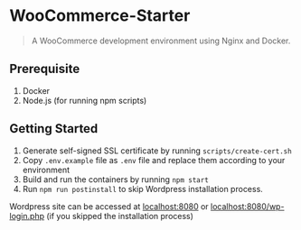 # WooCommerce-Starter

> A WooCommerce development environment using Nginx and Docker.

## Prerequisite

1. Docker
2. Node.js (for running npm scripts)

## Getting Started

1. Generate self-signed SSL certificate by running
   `scripts/create-cert.sh`
2. Copy `.env.example` file as `.env` file and replace them according to your environment
3. Build and run the containers by running
   `npm start`
4. Run `npm run postinstall` to skip Wordpress installation process.

Wordpress site can be accessed at [localhost:8080](http://localhost:8080) or [localhost:8080/wp-login.php](http://localhost:8443/wp-login.php) (if you skipped the installation process)
